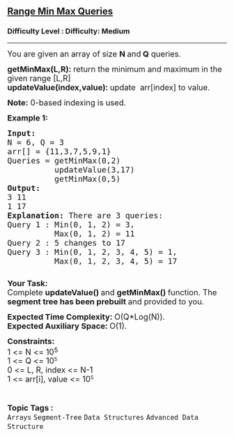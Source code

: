 <h2><a href="https://www.geeksforgeeks.org/problems/range-min-max-queries4557/0">Range Min Max Queries</a></h2><h3>Difficulty Level : Difficulty: Medium</h3><hr><div class="problems_problem_content__Xm_eO"><p><span style="font-size: 18px;">You are given an array&nbsp;of size <strong>N&nbsp;</strong>and<strong>&nbsp;Q</strong>&nbsp;queries. </span></p>
<p><span style="font-size: 18px;"><strong>getMinMax(L,R): </strong>return the minimum and maximum in the given range [L,R]<br><strong>updateValue(index,value): </strong>update &nbsp;arr[index] to value.</span></p>
<p><span style="font-size: 18px;"><strong>Note:</strong> 0-based indexing is used.</span></p>
<p><strong><span style="font-size: 18px;">Example 1:</span></strong></p>
<pre><strong><span style="font-size: 18px;">Input:
</span></strong><span style="font-size: 18px;">N = 6, Q = 3
arr[] = {11,3,7,5,9,1}
Queries = getMinMax(0,2)
&nbsp;         updateValue(3,17)
&nbsp;         getMinMax(0,5)
<strong>Output:
</strong>3 11
1 17<strong>
Explanation: </strong>There are 3 queries:&nbsp;
Query 1 : Min(0, 1, 2) = 3,
&nbsp;         Max(0, 1, 2) = 11
Query 2&nbsp;: 5&nbsp;changes to 17
Query 3&nbsp;: Min(0, 1, 2, 3, 4, 5) = 1,
&nbsp;         Max(0, 1, 2, 3, 4, 5) = 17
</span>
</pre>
<p><span style="font-size: 18px;"><strong>Your Task:</strong><br>Complete <strong>updateValue()&nbsp;</strong>and <strong>getMinMax()&nbsp;</strong>function. The <strong>segment tree has been prebuilt </strong>and provided to you.</span></p>
<p><span style="font-size: 18px;"><strong>Expected Time Complexity:&nbsp;</strong>O(Q*Log(N)).<br><strong>Expected Auxiliary Space:&nbsp;</strong>O(1).</span></p>
<p><span style="font-size: 18px;"><strong>Constraints:</strong><br>1 &lt;= N &lt;= 10</span><sup><span style="font-size: 15px;">5</span></sup><br><span style="font-size: 18px;">1 &lt;= Q &lt;= 10</span><sup>5</sup><br><span style="font-size: 18px;">0 &lt;= L, R, index &lt;= N-1</span><br><span style="font-size: 18px;">1 &lt;= arr[i], value&nbsp;&lt;= 10</span><sup>5</sup></p></div><br><p><span style=font-size:18px><strong>Topic Tags : </strong><br><code>Arrays</code>&nbsp;<code>Segment-Tree</code>&nbsp;<code>Data Structures</code>&nbsp;<code>Advanced Data Structure</code>&nbsp;